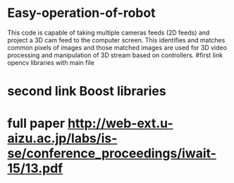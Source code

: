 # Easy-operation-of-robot
This code is capable of taking multiple cameras feeds (2D feeds) and project a 3D cam feed to the computer screen. This identifies and matches common pixels of images and those matched images are used for 3D video processing and manipulation of 3D stream based on controllers.
#first link opencv libraries with main file
# second link Boost libraries
# full paper http://web-ext.u-aizu.ac.jp/labs/is-se/conference_proceedings/iwait-15/13.pdf 
